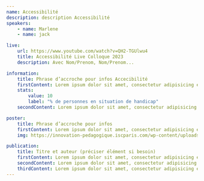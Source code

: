 ```yaml
---
name: Accessibilité
description: description Accessibilité
speakers:
    - name: Marlene
    - name: jack

live:
    url: https://www.youtube.com/watch?v=QH2-TGUlwu4
    title: Accessibilité Live Colloque 2023
    description: Avec Nom/Prenom, Nom/Prenom...

information:
    title: Phrase d’accroche pour infos Accecibilité
    firstContent: Lorem ipsum dolor sit amet, consectetur adipisicing elit, sed do eiusmod tempor incididunt ut labore et dolore magna aliqua. Ut enim ad minim veniam, quis nostrud exercitation
    stats:
        value: 10
        label: "% de personnes en situation de handicap"
    secondContent: Lorem ipsum dolor sit amet, consectetur adipisicing elit, sed do eiusmod tempor incididunt ut labore et dolore magna aliqua. Ut enim ad minim veniam, quis nostrud exercitation

poster:
    title: Phrase d’accroche pour infos
    firstContent: Lorem ipsum dolor sit amet, consectetur adipisicing elit, sed do eiusmod tempor incididunt ut labore et dolore magna aliqua. Ut enim ad minim veniam, quis nostrud exercitation
    img: https://innovation-pedagogique.iscparis.com/wp-content/uploads/2020/05/POSTER-RSE-VF-%C3%A9co-conception-et-march%C3%A9-alimentaire-1-pdf.jpg

publication:
    title: Titre et auteur (préciser élément si besoin)
    firstContent: Lorem ipsum dolor sit amet, consectetur adipisicing elit, sed do eiusmod tempor incididunt ut labore et dolore magna aliqua. Ut enim ad minim veniam, quis nostrud exercitation
    secondContent: Lorem ipsum dolor sit amet, consectetur adipisicing elit, sed do eiusmod tempor incididunt ut labore et dolore magna aliqua. Ut enim ad minim veniam, quis nostrud exercitation
    thirdContent: Lorem ipsum dolor sit amet, consectetur adipisicing elit, sed do eiusmod tempor incididunt ut labore et dolore magna aliqua. Ut enim ad minim veniam, quis nostrud exercitation
---
```

